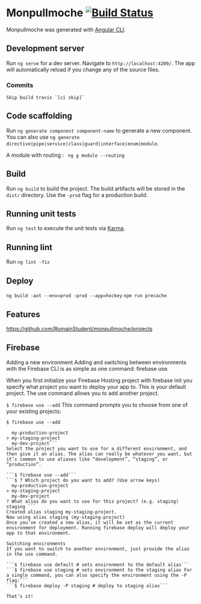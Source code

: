 # Monpullmoche [![Build Status](https://travis-ci.com/RomainStudent/monpullmoche.svg?token=ft2MNN7yrCxWmByy17ND&branch=master)](https://travis-ci.com/RomainStudent/monpullmoche)

Monpullmoche was generated with [Angular CLI](https://github.com/angular/angular-cli).

## Development server

Run `ng serve` for a dev server. Navigate to `http://localhost:4200/`. The app will automatically reload if you change any of the source files.

### Commits
    Skip build travis `[ci skip]`

## Code scaffolding

Run `ng generate component component-name` to generate a new component. You can also use `ng generate directive|pipe|service|class|guard|interface|enum|module`.

A module with routing : 
``` ng g module --routing```

## Build

Run `ng build` to build the project. The build artifacts will be stored in the `dist/` directory. Use the `-prod` flag for a production build.

## Running unit tests

Run `ng test` to execute the unit tests via [Karma](https://karma-runner.github.io).

## Running lint

Run `ng lint -fix`

## Deploy 

```ng build -aot --env=prod -prod --app=hockey```
```npm run precache```


## Features

https://github.com/RomainStudent/monpullmoche/projects


## Firebase 
Adding a new environment
Adding and switching between environments with the Firebase CLI is as simple as one command: firebase use.

When you first initialize your Firebase Hosting project with firebase init you specify what project you want to deploy your app to. This is your default project. The use command allows you to add another project.

```$ firebase use --add```
This command prompts you to choose from one of your existing projects:

```$ firebase use --add```
```$ ? Which project do you want to add? (Use arrow keys)
  my-production-project
> my-staging-project
  my-dev-project```
Select the project you want to use for a different environment, and then give it an alias. The alias can really be whatever you want, but it’s common to use aliases like “development”, “staging”, or “production”.

```$ firebase use --add```
```$ ? Which project do you want to add? (Use arrow keys)
  my-production-project
> my-staging-project
  my-dev-project
? What alias do you want to use for this project? (e.g. staging) staging ```
Created alias staging my-staging-project.
Now using alias staging (my-staging-project)
Once you’ve created a new alias, it will be set as the current environment for deployment. Running firebase deploy will deploy your app to that environment.

Switching environments
If you want to switch to another environment, just provide the alias in the use command.

```$ firebase use default # sets environment to the default alias```
```$ firebase use staging # sets environment to the staging alias For a single command, you can also specify the environment using the -P flag:```
```$ firebase deploy -P staging # deploy to staging alias```

That’s it!
